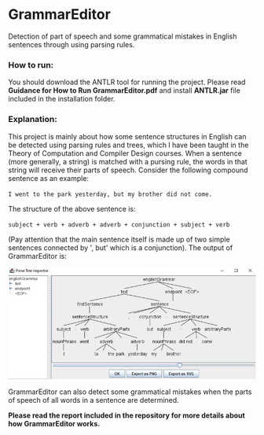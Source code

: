 # GrammarEditor
Detection of part of speech and some grammatical mistakes in English sentences through using parsing rules.

### How to run: 

You should download the ANTLR tool for running the project. Please read $\textbf{Guidance for How to Run GrammarEditor.pdf}$ and install $\textbf{ANTLR.jar}$ file included in the installation folder.

### Explanation:

This project is mainly about how some sentence structures in English can be detected using parsing rules and trees, which I have been taught in the Theory of Computation and Compiler Design courses. When a sentence (more generally, a string) is matched with a pursing rule, the words in that string will receive their parts of speech. Consider the following compound sentence as an example:

`
I went to the park yesterday, but my brother did not come.
`

The structure of the above sentence is:

`
subject + verb + adverb + adverb + conjunction + subject + verb
`

(Pay attention that the main sentence itself is made up of two simple sentences connected by ', but' which is a conjunction). The output of GrammarEditor is:

![img0](./installation/31.JPG)


GrammarEditor can also detect some grammatical mistakes when the parts of speech of all words in a sentence are determined. 

$\textbf{Please read the report included in the repository for more details about how GrammarEditor works.}$
